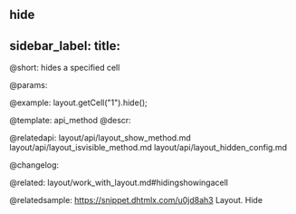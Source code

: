 hide
---
sidebar_label: 
title: 
---          

@short: hides a specified cell



@params:




@example:
layout.getCell("1").hide();


@template: api_method
@descr:



@relatedapi:
layout/api/layout_show_method.md
layout/api/layout_isvisible_method.md
layout/api/layout_hidden_config.md


@changelog:


@related: layout/work_with_layout.md#hidingshowingacell

@relatedsample: https://snippet.dhtmlx.com/u0jd8ah3	Layout. Hide